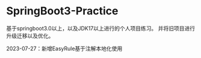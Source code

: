# SpringBoot3-Practice
基于springboot3.0以上，以及JDK17以上进行的个人项目练习。
并将旧项目进行升级迁移以及优化。

2023-07-27：新增EasyRule基于注解本地化使用


